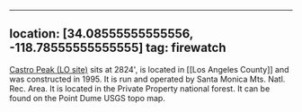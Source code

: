 
---
location: [34.08555555555556, -118.78555555555555]
tag: firewatch
---

[Castro Peak (LO site)](http://www.peakbagging.com/CALookoutPhotos/CastroPk.html) sits at 2824', is located in [[Los Angeles County]] and was constructed in 1995. It is run and operated by Santa Monica Mts. Natl. Rec. Area. It is located in the Private Property national forest. It can be found on the Point Dume USGS topo map.
